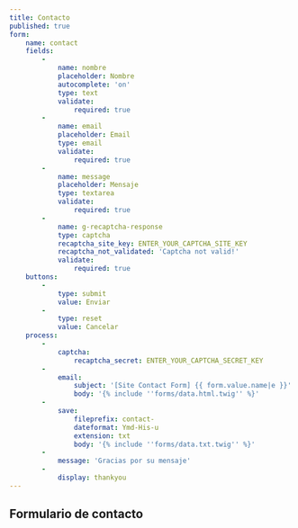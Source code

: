 ```yaml
---
title: Contacto
published: true
form:
    name: contact
    fields:
        -
            name: nombre
            placeholder: Nombre
            autocomplete: 'on'
            type: text
            validate:
                required: true
        -
            name: email
            placeholder: Email
            type: email
            validate:
                required: true
        -
            name: message
            placeholder: Mensaje
            type: textarea
            validate:
                required: true
        -
            name: g-recaptcha-response
            type: captcha
            recaptcha_site_key: ENTER_YOUR_CAPTCHA_SITE_KEY
            recaptcha_not_validated: 'Captcha not valid!'
            validate:
                required: true
    buttons:
        -
            type: submit
            value: Enviar
        -
            type: reset
            value: Cancelar
    process:
        -
            captcha:
                recaptcha_secret: ENTER_YOUR_CAPTCHA_SECRET_KEY
        -
            email:
                subject: '[Site Contact Form] {{ form.value.name|e }}'
                body: '{% include ''forms/data.html.twig'' %}'
        -
            save:
                fileprefix: contact-
                dateformat: Ymd-His-u
                extension: txt
                body: '{% include ''forms/data.txt.twig'' %}'
        -
            message: 'Gracias por su mensaje'
        -
            display: thankyou
---
```


## Formulario de contacto